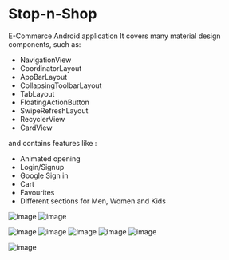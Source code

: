 # Stop-n-Shop
 E-Commerce Android application 
It covers many material design components, such as: 
- NavigationView  
- CoordinatorLayout  
- AppBarLayout  
- CollapsingToolbarLayout  
- TabLayout  
- FloatingActionButton  
- SwipeRefreshLayout  
- RecyclerView  
- CardView  

 and contains features like :
- Animated opening
- Login/Signup
- Google Sign in
- Cart
- Favourites
- Different sections for Men, Women and Kids

 

![image](https://github.com/sick3lement/Stop-n-Shop/blob/master/WhatsApp%20Image%202018-05-22%20at%201.50.08%20AM.jpeg)
![image](https://github.com/sick3lement/Stop-n-Shop/blob/master/WhatsApp%20Image%202018-05-22%20at%201.50.08%20AM%20(1).jpeg)

![image](https://github.com/sick3lement/Stop-n-Shop/blob/master/WhatsApp%20Image%202018-05-22%20at%201.50.07%20AM%20(1).jpeg)
![image](https://github.com/sick3lement/Stop-n-Shop/blob/master/WhatsApp%20Image%202018-05-22%20at%201.50.07%20AM%20(2).jpeg)
![image](https://github.com/sick3lement/Stop-n-Shop/blob/master/WhatsApp%20Image%202018-05-22%20at%201.50.07%20AM.jpeg)
![image](https://github.com/sick3lement/Stop-n-Shop/blob/master/WhatsApp%20Image%202018-05-22%20at%201.50.08%20AM%20(2).jpeg)
![image](https://github.com/sick3lement/Stop-n-Shop/blob/master/WhatsApp%20Image%202018-05-22%20at%201.50.06%20AM.jpeg)

![image](https://github.com/sick3lement/Stop-n-Shop/blob/master/WhatsApp%20Image%202018-05-22%20at%201.50.08%20AM%20(3).jpeg)

